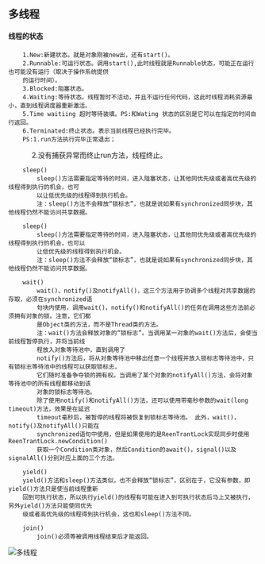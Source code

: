  ## 多线程</br>
#### 线程的状态</br>
    
		1.New:新建状态。就是对象刚被new出，还有start()。
		2.Runnable:可运行状态。调用start(),此时线程就是Runnable状态，可能正在运行也可能没有运行（取决于操作系统提供
		的运行时间）。
		3.Blocked:阻塞状态。
		4.Waiting:等待状态。线程暂时不活动，并且不运行任何代码，这此时线程消耗资源最小，直到线程调度器重新激活。
		5.Time waitiing 超时等待装填。PS:和Wating 状态的区别是它可以在指定的时间自行返回。
		6.Terminated:终止状态。表示当前线程已经执行完毕。
		PS:1.run方法执行完毕正常退出；
            2.没有捕获异常而终止run方法，线程终止。

		sleep()
		    sleep()方法需要指定等待的时间，进入阻塞状态，让其他同优先级或者高优先级的线程得到执行的机会，也可
		    以让低优先级的线程得到执行机会。
		    注：sleep()方法不会释放“锁标志”，也就是说如果有synchronized同步块，其他线程仍然不能访问共享数据。 
		
        sleep() 
		    sleep()方法需要指定等待的时间，进入阻塞状态，让其他同优先级或者高优先级的线程得到执行的机会，也可以
		    让低优先级的线程得到执行机会。
		    注：sleep()方法不会释放“锁标志”，也就是说如果有synchronized同步块，其他线程仍然不能访问共享数据。 
		
        wait() 
		    wait()、notify()及notifyAll()，这三个方法用于协调多个线程对共享数据的存取，必须在synchronized语
		    句块内使用，调用wait()，notify()和notifyAll()的任务在调用这些方法前必须拥有对象的锁。注意，它们都
		    是Object类的方法，而不是Thread类的方法。 
		    注：wait()方法会释放对象的“锁标志”。当调用某一对象的wait()方法后，会使当前线程暂停执行，并将当前线
		    程放入对象等待池中，直到调用了
		    notify()方法后，将从对象等待池中移出任意一个线程并放入锁标志等待池中，只有锁标志等待池中的线程可以获取锁标志，
		    它们随时准备争夺锁的拥有权。当调用了某个对象的notifyAll()方法，会将对象等待池中的所有线程都移动到该
		    对象的锁标志等待池。 
		    除了使用notify()和notifyAll()方法，还可以使用带毫秒参数的wait(long timeout)方法，效果是在延迟
		    timeout毫秒后，被暂停的线程将被恢复到锁标志等待池。 此外，wait()，notify()及notifyAll()只能在
		    synchronized语句中使用，但是如果使用的是ReenTrantLock实现同步时使用ReenTrantLock.newCondition()
		    获取一个Condition类对象，然后Condition的await()，signal()以及signalAll()分别对应上面的三个方法。

		yield() 
		yield()方法和sleep()方法类似，也不会释放“锁标志”，区别在于，它没有参数，即yield()方法只是使当前线程重新
		回到可执行状态，所以执行yield()的线程有可能在进入到可执行状态后马上又被执行，另外yield()方法只能使同优先
		级或者高优先级的线程得到执行机会，这也和sleep()方法不同。

		join() 
		    join()必须等被调用线程结束后才能返回。


![多线程](https://i.imgur.com/94ObfTA.png)
